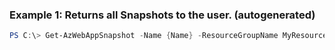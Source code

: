 ### Example 1: Returns all Snapshots to the user. (autogenerated)
```powershell
PS C:\> Get-AzWebAppSnapshot -Name {Name} -ResourceGroupName MyResourceGroup
```


